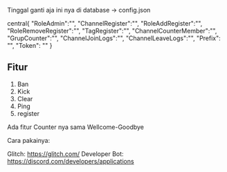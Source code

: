 Tinggal ganti aja ini nya di database -> config.json

central{
  "RoleAdmin":"",
  "ChannelRegister":"",
  "RoleAddRegister":"",
  "RoleRemoveRegister":"",
  "TagRegister":"",
  "ChannelCounterMember":"",
  "GrupCounter":"",
  "ChannelJoinLogs":"",
  "ChannelLeaveLogs":"",
  "Prefix": "",
  "Token": ""
}

## Fitur

1. Ban
2. Kick
3. Clear
4. Ping
5. register

Ada fitur Counter nya sama Wellcome-Goodbye

Cara pakainya:

Glitch: https://glitch.com/
Developer Bot: https://discord.com/developers/applications
